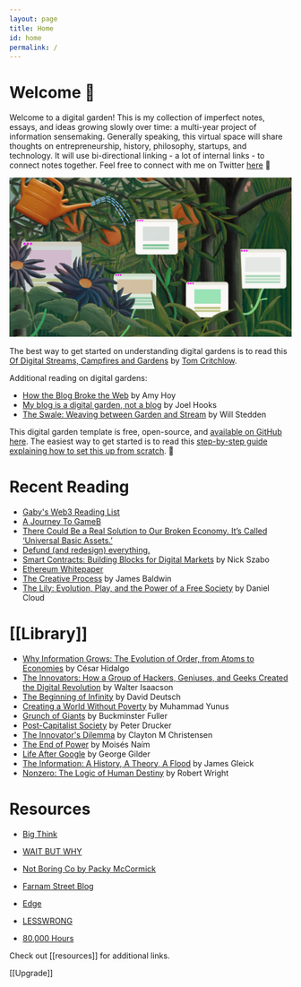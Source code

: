 ```yaml
---
layout: page
title: Home
id: home
permalink: /
---
```


# Welcome 🌱

Welcome to a digital garden! This is my collection of imperfect notes, essays, and ideas growing slowly over time: a multi-year project of information sensemaking. Generally speaking, this virtual space will share thoughts on entrepreneurship, history, philosophy, startups, and technology. It will use bi-directional linking - a lot of internal links - to connect notes together. Feel free to connect with me on Twitter [here](https://twitter.com/brandonspiess) 👋

<img src="/assets/digital-garden_web.jpg"/>

The best way to get started on understanding digital gardens is to read this [Of Digital Streams, Campfires and Gardens](https://tomcritchlow.com/2018/10/10/of-gardens-and-wikis/) by [Tom Critchlow](https://tomcritchlow.com/).

Additional reading on digital gardens:

- [How the Blog Broke the Web](https://stackingthebricks.com/how-blogs-broke-the-web/) by Amy Hoy
- [My blog is a digital garden, not a blog](https://joelhooks.com/digital-garden) by Joel Hooks
- [The Swale: Weaving between Garden and Stream](https://bonkerfield.org/2020/05/swale-garden-stream/) by Will Stedden

This digital garden template is free, open-source, and [available on GitHub here](https://github.com/maximevaillancourt/digital-garden-jekyll-template). The easiest way to get started is to read this [step-by-step guide explaining how to set this up from scratch](https://maximevaillancourt.com/blog/setting-up-your-own-digital-garden-with-jekyll). 👋

# Recent Reading
- [Gaby's Web3 Reading List](https://www.notion.so/f7050e62461143d49345e7b46eb5576b)
- [A Journey To GameB](https://medium.com/@memetic007/a-journey-to-gameb-4fb13772bcf3)
- [There Could Be a Real Solution to Our Broken Economy. It’s Called ‘Universal Basic Assets.’](https://medium.com/institute-for-the-future/universal-basic-assets-abb08ca2f0fc)
- [Defund (and redesign) everything.](https://medium.com/deep-code/defund-and-redesign-everything-d1b9d674a45d)
- [Smart Contracts: Building Blocks for Digital Markets](https://www.fon.hum.uva.nl/rob/Courses/InformationInSpeech/CDROM/Literature/LOTwinterschool2006/szabo.best.vwh.net/smart_contracts_2.html) by Nick Szabo
- [Ethereum Whitepaper](https://ethereum.org/en/whitepaper/)
- [The Creative Process](https://openspaceofdemocracy.files.wordpress.com/2017/01/baldwin-creative-process.pdf) by James Baldwin
- [The Lily: Evolution, Play, and the Power of a Free Society](https://books.google.com/books/about/The_Lily.html?id=tF4rocKg4egC) by Daniel Cloud


# [[Library]]

- [Why Information Grows: The Evolution of Order, from Atoms to Economies](https://www.amazon.com/Why-Information-Grows-Evolution-Economies/dp/0465096840/ref=tmm_pap_swatch_0?_encoding=UTF8&qid=&sr=) by César Hidalgo
- [The Innovators: How a Group of Hackers, Geniuses, and Geeks Created the Digital Revolution](https://www.amazon.com/Innovators-Hackers-Geniuses-Created-Revolution/dp/1476708703/ref=sr_1_1?crid=2IDMYTLNEJ71D&dchild=1&keywords=the+innovators+walter+isaacson&qid=1615951892&s=books&sprefix=the+innov%2Cstripbooks%2C249&sr=1-1) by Walter Isaacson
- [The Beginning of Infinity](https://www.amazon.com/Beginning-Infinity-Explanations-Transform-World/dp/0143121359/ref=sr_1_1?crid=28IVIRI77PSAG&dchild=1&keywords=the+beginning+of+infinity&qid=1606881119&sprefix=the+begi%2Caps%2C224&sr=8-1) by David Deutsch
- [Creating a World Without Poverty](https://www.amazon.com/Creating-World-Without-Poverty-Capitalism/dp/1586486675/ref=sr_1_1?crid=1YJBEULRHNQH1&dchild=1&keywords=creating+a+world+without+poverty&qid=1606881162&sprefix=creating+a+world+wi%2Caps%2C211&sr=8-1) by Muhammad Yunus
- [Grunch of Giants](https://www.amazon.com/Grunch-Giants-R-Buckminster-Fuller/dp/1607027593/ref=sr_1_2?crid=2EZGQMDGZDSA9&dchild=1&keywords=grunch+of+giants&qid=1606881227&sprefix=grunch+of+%2Caps%2C207&sr=8-2) by Buckminster Fuller
- [Post-Capitalist Society](https://www.amazon.com/dp/0887306616/?coliid=I11AJGWTYLVSTX&colid=88FV17LRWLPN&psc=1&ref_=gv_ov_lig_pi_dp) by Peter Drucker
- [The Innovator's Dilemma](https://www.amazon.com/dp/1633691780/?coliid=I2ESW4H277AMOG&colid=88FV17LRWLPN&psc=1&ref_=gv_ov_lig_pi_dp) by Clayton M Christensen
- [The End of Power](https://www.amazon.com/End-Power-Boardrooms-Battlefields-Churches/dp/0465065694/ref=sr_1_1?dchild=1&keywords=the+end+of+power&qid=1609530007&sr=8-1) by Moisés Naím
- [Life After Google](https://www.amazon.com/Life-After-Google-Blockchain-Economy/dp/1621575764/ref=sr_1_1?crid=2ED89QCOK825T&dchild=1&keywords=life+after+google&qid=1609530109&sprefix=life+after+google%2Caps%2C220&sr=8-1) by George Gilder
- [The Information: A History, A Theory, A Flood](https://www.amazon.com/Information-History-Theory-Flood/dp/1400096235) by James Gleick
- [Nonzero: The Logic of Human Destiny](https://www.amazon.com/dp/0679758941/?coliid=I3VPCTJCAIQ8VX&colid=88FV17LRWLPN&psc=1&ref_=gv_ov_lig_pi_dp) by Robert Wright

# Resources

- [Big Think](https://bigthink.com/)

- [WAIT BUT WHY](https://waitbutwhy.com/archive)

- [Not Boring Co by Packy McCormick](https://www.notboring.co/)

- [Farnam Street Blog](https://fs.blog/)

- [Edge](https://www.edge.org/)

- [LESSWRONG](https://www.lesswrong.com/)

- [80,000 Hours](https://80000hours.org/latest/)

Check out [[resources]] for additional links.

[[Upgrade]]




<style>
  .wrapper {
    max-width: 46em;
  }
</style>
